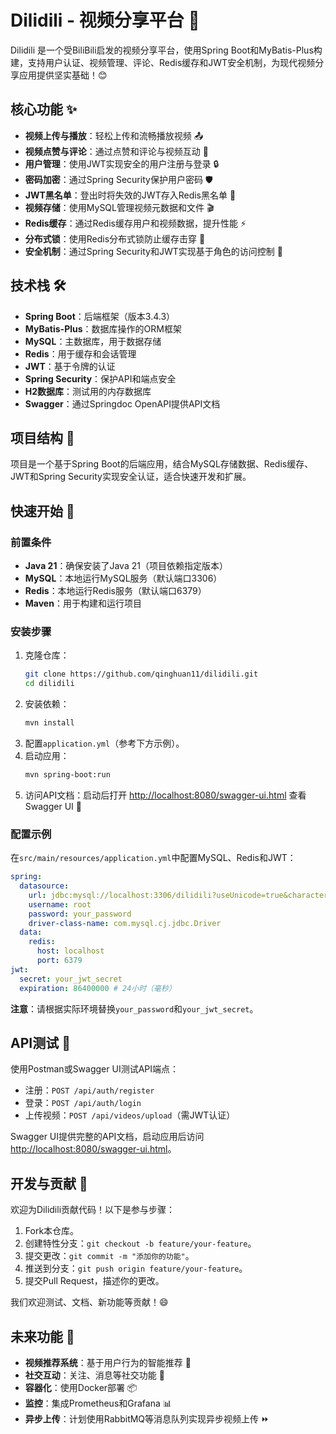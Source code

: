 # Dilidili - 视频分享平台 🎥

Dilidili 是一个受BiliBili启发的视频分享平台，使用Spring Boot和MyBatis-Plus构建，支持用户认证、视频管理、评论、Redis缓存和JWT安全机制，为现代视频分享应用提供坚实基础！😊

## 核心功能 ✨

- **视频上传与播放**：轻松上传和流畅播放视频 📤
- **视频点赞与评论**：通过点赞和评论与视频互动 💬
- **用户管理**：使用JWT实现安全的用户注册与登录 🔒
- **密码加密**：通过Spring Security保护用户密码 🛡️
- **JWT黑名单**：登出时将失效的JWT存入Redis黑名单 🚫
- **视频存储**：使用MySQL管理视频元数据和文件 🎬
- **Redis缓存**：通过Redis缓存用户和视频数据，提升性能 ⚡
- **分布式锁**：使用Redis分布式锁防止缓存击穿 🔧
- **安全机制**：通过Spring Security和JWT实现基于角色的访问控制 🔐

## 技术栈 🛠️

- **Spring Boot**：后端框架（版本3.4.3）
- **MyBatis-Plus**：数据库操作的ORM框架
- **MySQL**：主数据库，用于数据存储
- **Redis**：用于缓存和会话管理
- **JWT**：基于令牌的认证
- **Spring Security**：保护API和端点安全
- **H2数据库**：测试用的内存数据库
- **Swagger**：通过Springdoc OpenAPI提供API文档

## 项目结构 📂

项目是一个基于Spring Boot的后端应用，结合MySQL存储数据、Redis缓存、JWT和Spring Security实现安全认证，适合快速开发和扩展。

## 快速开始 🚀

### 前置条件
- **Java 21**：确保安装了Java 21（项目依赖指定版本）
- **MySQL**：本地运行MySQL服务（默认端口3306）
- **Redis**：本地运行Redis服务（默认端口6379）
- **Maven**：用于构建和运行项目

### 安装步骤
1. 克隆仓库：
   ```bash
   git clone https://github.com/qinghuan11/dilidili.git
   cd dilidili
   ```
2. 安装依赖：
   ```bash
   mvn install
   ```
3. 配置`application.yml`（参考下方示例）。
4. 启动应用：
   ```bash
   mvn spring-boot:run
   ```
5. 访问API文档：启动后打开 [http://localhost:8080/swagger-ui.html](http://localhost:8080/swagger-ui.html) 查看Swagger UI 📜

### 配置示例
在`src/main/resources/application.yml`中配置MySQL、Redis和JWT：

```yaml
spring:
  datasource:
    url: jdbc:mysql://localhost:3306/dilidili?useUnicode=true&characterEncoding=utf8&serverTimezone=UTC
    username: root
    password: your_password
    driver-class-name: com.mysql.cj.jdbc.Driver
  data:
    redis:
      host: localhost
      port: 6379
jwt:
  secret: your_jwt_secret
  expiration: 86400000 # 24小时（毫秒）
```

**注意**：请根据实际环境替换`your_password`和`your_jwt_secret`。

## API测试 🧪

使用Postman或Swagger UI测试API端点：
- 注册：`POST /api/auth/register`
- 登录：`POST /api/auth/login`
- 上传视频：`POST /api/videos/upload`（需JWT认证）

Swagger UI提供完整的API文档，启动应用后访问 [http://localhost:8080/swagger-ui.html](http://localhost:8080/swagger-ui.html)。

## 开发与贡献 🤝

欢迎为Dilidili贡献代码！以下是参与步骤：
1. Fork本仓库。
2. 创建特性分支：`git checkout -b feature/your-feature`。
3. 提交更改：`git commit -m "添加你的功能"`。
4. 推送到分支：`git push origin feature/your-feature`。
5. 提交Pull Request，描述你的更改。

我们欢迎测试、文档、新功能等贡献！😄

## 未来功能 🔮

- **视频推荐系统**：基于用户行为的智能推荐 🎯
- **社交互动**：关注、消息等社交功能 💌
- **容器化**：使用Docker部署 📦
- **监控**：集成Prometheus和Grafana 📊
- **异步上传**：计划使用RabbitMQ等消息队列实现异步视频上传 ⏩

